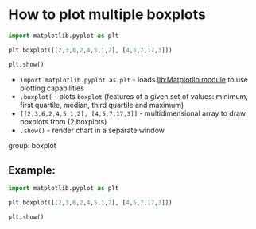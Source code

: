 # How to plot multiple boxplots

```python
import matplotlib.pyplot as plt

plt.boxplot([[2,3,6,2,4,5,1,2], [4,5,7,17,3]])

plt.show()
```

- `import matplotlib.pyplot as plt` - loads [lib:Matplotlib module](python-matplotlib/how-to-install-matplotlib-python-lib-in-ubuntu-ubuntuversion) to use plotting capabilities
- `.boxplot(` - plots `boxplot` (features of a given set of values: minimum, first quartile, median, third quartile and maximum)
- `[[2,3,6,2,4,5,1,2], [4,5,7,17,3]]` - multidimensional array to draw boxplots from (2 boxplots)
- `.show()` - render chart in a separate window

group: boxplot

## Example: 
```python
import matplotlib.pyplot as plt

plt.boxplot([[2,3,6,2,4,5,1,2], [4,5,7,17,3]])

plt.show()
```

